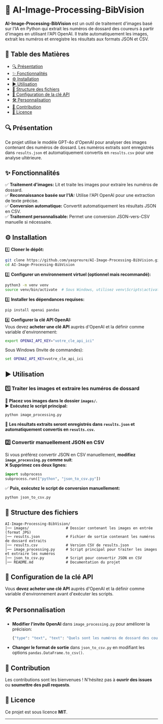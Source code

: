 # 🚀 AI-Image-Processing-BibVision

**AI-Image-Processing-BibVision** est un outil de traitement d'images basé sur l'IA en Python qui extrait les numéros de dossard des coureurs à partir d'images en utilisant l'API OpenAI. Il traite automatiquement les images, extrait les numéros et enregistre les résultats aux formats JSON et CSV.

## 📌 Table des Matières
- [🔍 Présentation](#-présentation)
- [✨ Fonctionnalités](#-fonctionnalités)
- [⚙️ Installation](#-installation)
- [▶️ Utilisation](#-utilisation)
- [📂 Structure des fichiers](#-structure-des-fichiers)
- [🔑 Configuration de la clé API](#-configuration-de-la-clé-api)
- [🛠️ Personnalisation](#-personnalisation)
- [🤝 Contribution](#-contribution)
- [📜 Licence](#-licence)

## 🔍 Présentation
Ce projet utilise le modèle GPT-4o d'OpenAI pour analyser des images contenant des numéros de dossard. Les numéros extraits sont enregistrés dans `results.json` et automatiquement convertis en `results.csv` pour une analyse ultérieure.

## ✨ Fonctionnalités
✅ **Traitement d'images:** Lit et traite les images pour extraire les numéros de dossard.  
✅ **Reconnaissance basée sur l'IA:** Utilise l'API OpenAI pour une extraction de texte précise.  
✅ **Conversion automatique:** Convertit automatiquement les résultats JSON en CSV.  
✅ **Traitement personnalisable:** Permet une conversion JSON-vers-CSV manuelle si nécessaire.  

## ⚙️ Installation
1️⃣ **Cloner le dépôt:**  
   ```bash
   git clone https://github.com/yaspreure/AI-Image-Processing-BibVision.git
   cd AI-Image-Processing-BibVision
   ```
2️⃣ **Configurer un environnement virtuel (optionnel mais recommandé):**  
   ```bash
   python3 -m venv venv
   source venv/bin/activate  # Sous Windows, utilisez venv\Scripts\activate
   ```
3️⃣ **Installer les dépendances requises:**  
   ```bash
   pip install openai pandas
   ```
4️⃣ **Configurer la clé API OpenAI:**  
   Vous devez **acheter une clé API** auprès d'OpenAI et la définir comme variable d'environnement:  
   ```bash
   export OPENAI_API_KEY="votre_cle_api_ici"
   ```
   Sous Windows (Invite de commandes):  
   ```cmd
   set OPENAI_API_KEY=votre_cle_api_ici
   ```

## ▶️ Utilisation
### **1️⃣ Traiter les images et extraire les numéros de dossard**
📂 **Placez vos images dans le dossier `images/`.**  
▶️ **Exécutez le script principal:**  
   ```bash
   python image_processing.py
   ```
📄 **Les résultats extraits seront enregistrés dans `results.json` et automatiquement convertis en `results.csv`.**  

### **2️⃣ Convertir manuellement JSON en CSV**
Si vous préférez convertir JSON en CSV manuellement, **modifiez `image_processing.py` comme suit**:  
❌ **Supprimez ces deux lignes:**  
   ```python
   import subprocess
   subprocess.run(["python", "json_to_csv.py"])
   ```
✅ **Puis, exécutez le script de conversion manuellement:**  
   ```bash
   python json_to_csv.py
   ```

## 📂 Structure des fichiers
```
AI-Image-Processing-BibVision/
│── images/                 # Dossier contenant les images en entrée (format JPG)
│── results.json            # Fichier de sortie contenant les numéros de dossard extraits
│── results.csv             # Version CSV de results.json
│── image_processing.py     # Script principal pour traiter les images et extraire les numéros
│── json_to_csv.py          # Script pour convertir JSON en CSV
│── README.md               # Documentation du projet
```

## 🔑 Configuration de la clé API
Vous **devez acheter une clé API** auprès d'OpenAI et la définir comme variable d'environnement avant d'exécuter les scripts.

## 🛠️ Personnalisation
- **Modifier l'invite OpenAI** dans `image_processing.py` pour améliorer la précision:
  ```python
  {"type": "text", "text": "Quels sont les numéros de dossard des coureurs sur cette image ?"}
  ```
- **Changer le format de sortie** dans `json_to_csv.py` en modifiant les options `pandas.DataFrame.to_csv()`.

## 🤝 Contribution
Les contributions sont les bienvenues ! N'hésitez pas à **ouvrir des issues** ou **soumettre des pull requests**.

## 📜 Licence
Ce projet est sous licence **MIT**.

---
